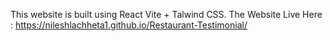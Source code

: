This website is built using React Vite + Talwind CSS.
The Website Live Here : https://nileshlachheta1.github.io/Restaurant-Testimonial/
